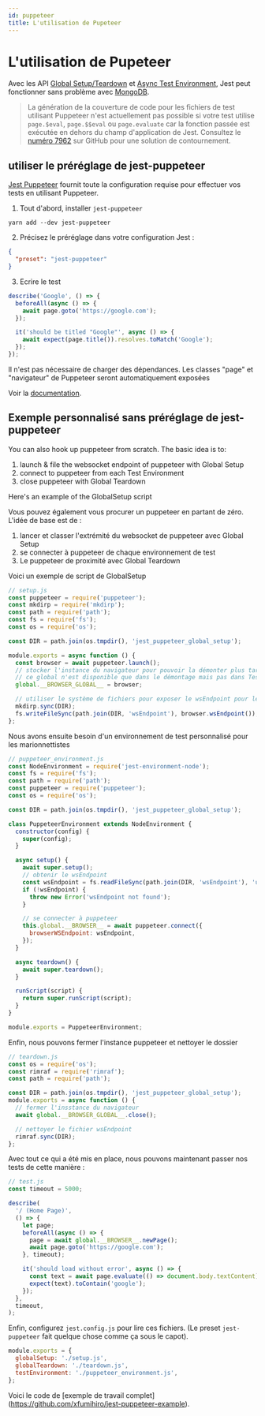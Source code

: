 ```yaml
---
id: puppeteer
title: L'utilisation de Pupeteer
---
```


# L'utilisation de Pupeteer

Avec les API [Global Setup/Teardown](Configuration.md#globalsetup-string) et [Async Test Environment](Configuration.md#testenvironment-string), Jest peut fonctionner sans problème avec [MongoDB](https://www.mongodb.com/).

> La génération de la couverture de code pour les fichiers de test utilisant Puppeteer n'est actuellement pas possible si votre test utilise `page.$eval`, `page.$$eval` ou `page.evaluate` car la fonction passée est exécutée en dehors du champ d'application de Jest. Consultez le [numéro 7962](https://github.com/facebook/jest/issues/7962#issuecomment-495272339) sur GitHub pour une solution de contournement.

## utiliser le préréglage de jest-puppeteer

[Jest Puppeteer](https://github.com/smooth-code/jest-puppeteer) fournit toute la configuration requise pour effectuer vos tests en utilisant Puppeteer.

1.  Tout d'abord, installer `jest-puppeteer`

```
yarn add --dev jest-puppeteer
```

2.  Précisez le préréglage dans votre configuration Jest :

```json
{
  "preset": "jest-puppeteer"
}
```

3.  Ecrire le test

```js
describe('Google', () => {
  beforeAll(async () => {
    await page.goto('https://google.com');
  });

  it('should be titled "Google"', async () => {
    await expect(page.title()).resolves.toMatch('Google');
  });
});
```

Il n'est pas nécessaire de charger des dépendances. Les classes "page" et "navigateur" de Puppeteer seront automatiquement exposées

Voir la [documentation](https://github.com/smooth-code/jest-puppeteer).

## Exemple personnalisé sans préréglage de jest-puppeteer

You can also hook up puppeteer from scratch. The basic idea is to:

1.  launch & file the websocket endpoint of puppeteer with Global Setup
2.  connect to puppeteer from each Test Environment
3.  close puppeteer with Global Teardown

Here's an example of the GlobalSetup script

Vous pouvez également vous procurer un puppeteer en partant de zéro. L'idée de base est de :

1. lancer et classer l'extrémité du websocket de puppeteer avec Global Setup
2. se connecter à puppeteer de chaque environnement de test
3. Le puppeteer de proximité avec Global Teardown

Voici un exemple de script de GlobalSetup

```js
// setup.js
const puppeteer = require('puppeteer');
const mkdirp = require('mkdirp');
const path = require('path');
const fs = require('fs');
const os = require('os');

const DIR = path.join(os.tmpdir(), 'jest_puppeteer_global_setup');

module.exports = async function () {
  const browser = await puppeteer.launch();
  // stocker l'instance du navigateur pour pouvoir la démonter plus tard
  // ce global n'est disponible que dans le démontage mais pas dans TestEnvironments
  global.__BROWSER_GLOBAL__ = browser;

  // utiliser le système de fichiers pour exposer le wsEndpoint pour les TestEnvironments
  mkdirp.sync(DIR);
  fs.writeFileSync(path.join(DIR, 'wsEndpoint'), browser.wsEndpoint());
};
```

Nous avons ensuite besoin d'un environnement de test personnalisé pour les marionnettistes

```js
// puppeteer_environment.js
const NodeEnvironment = require('jest-environment-node');
const fs = require('fs');
const path = require('path');
const puppeteer = require('puppeteer');
const os = require('os');

const DIR = path.join(os.tmpdir(), 'jest_puppeteer_global_setup');

class PuppeteerEnvironment extends NodeEnvironment {
  constructor(config) {
    super(config);
  }

  async setup() {
    await super.setup();
    // obtenir le wsEndpoint
    const wsEndpoint = fs.readFileSync(path.join(DIR, 'wsEndpoint'), 'utf8');
    if (!wsEndpoint) {
      throw new Error('wsEndpoint not found');
    }

    // se connecter à puppeteer
    this.global.__BROWSER__ = await puppeteer.connect({
      browserWSEndpoint: wsEndpoint,
    });
  }

  async teardown() {
    await super.teardown();
  }

  runScript(script) {
    return super.runScript(script);
  }
}

module.exports = PuppeteerEnvironment;
```

Enfin, nous pouvons fermer l'instance puppeteer et nettoyer le dossier

```js
// teardown.js
const os = require('os');
const rimraf = require('rimraf');
const path = require('path');

const DIR = path.join(os.tmpdir(), 'jest_puppeteer_global_setup');
module.exports = async function () {
  // fermer l'insstance du navigateur
  await global.__BROWSER_GLOBAL__.close();

  // nettoyer le fichier wsEndpoint
  rimraf.sync(DIR);
};
```

Avec tout ce qui a été mis en place, nous pouvons maintenant passer nos tests de cette manière :

```js
// test.js
const timeout = 5000;

describe(
  '/ (Home Page)',
  () => {
    let page;
    beforeAll(async () => {
      page = await global.__BROWSER__.newPage();
      await page.goto('https://google.com');
    }, timeout);

    it('should load without error', async () => {
      const text = await page.evaluate(() => document.body.textContent);
      expect(text).toContain('google');
    });
  },
  timeout,
);
```

Enfin, configurez `jest.config.js` pour lire ces fichiers. (Le preset `jest-puppeteer` fait quelque chose comme ça sous le capot).

```js
module.exports = {
  globalSetup: './setup.js',
  globalTeardown: './teardown.js',
  testEnvironment: './puppeteer_environment.js',
};
```

Voici le code de [exemple de travail complet] (https://github.com/xfumihiro/jest-puppeteer-example).
